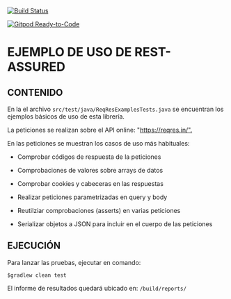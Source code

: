 [![Build Status](https://travis-ci.org/morvader/RestAssuredExample.svg?branch=master)](https://travis-ci.org/morvader/RestAssuredExample)

[![Gitpod Ready-to-Code](https://img.shields.io/badge/Gitpod-Ready--to--Code-blue?logo=gitpod)](https://gitpod.io/#https://github.com/morvader/RestAssuredExample) 

# EJEMPLO DE USO DE REST-ASSURED

## CONTENIDO

En la el archivo `src/test/java/ReqResExamplesTests.java` se encuentran los ejemplos básicos de uso de esta librería.

La peticiones se realizan sobre el API online: "<https://reqres.in/".>

En las peticiones se muestran los casos de uso más habituales:

- Comprobar códigos de respuesta de la peticiones

- Comprobaciones de valores sobre arrays de datos

- Comprobar cookies y cabeceras en las respuestas

- Realizar peticiones parametrizadas en query y body

- Reutilziar comprobaciones (asserts) en varias peticiones

- Serializar objetos a JSON para incluir en el cuerpo de las peticiones

## EJECUCIÓN

Para lanzar las pruebas, ejecutar en comando:

`$gradlew clean test`

El informe de resultados quedará ubicado en: `/build/reports/`
